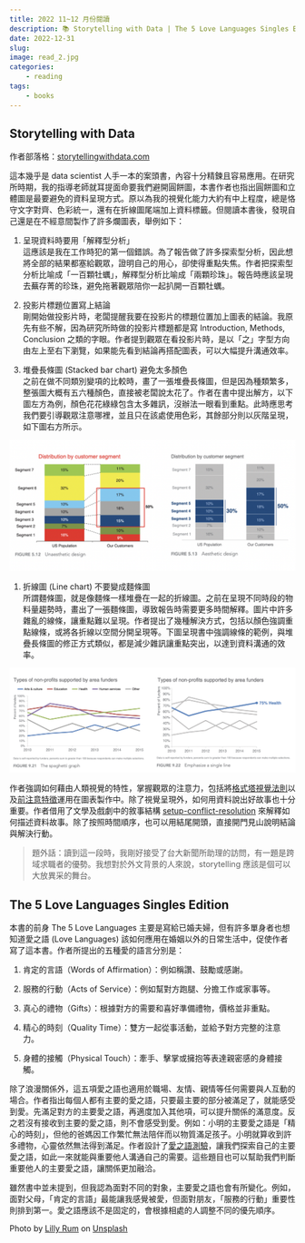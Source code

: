 ```yaml
---
title: 2022 11~12 月份閱讀
description: 📚 Storytelling with Data | The 5 Love Languages Singles Edition
date: 2022-12-31
slug: 
image: read_2.jpg
categories:
    - reading
tags:
    - books
---
```


## Storytelling with Data
作者部落格：[storytellingwithdata.com](https://www.storytellingwithdata.com/)

這本幾乎是 data scientist 人手一本的案頭書，內容十分精鍊且容易應用。在研究所時期，我的指導老師就耳提面命要我們避開圓餅圖，本書作者也指出圓餅圖和立體圖是最要避免的資料呈現方式。原以為我的視覺化能力大約有中上程度，總是恪守文字對齊、色彩統一，還有在折線圖尾端加上資料標籤。但閱讀本書後，發現自己還是在不經意間製作了許多爛圖表，舉例如下：

1. 呈現資料時要用「解釋型分析」  
這應該是我在工作時犯的第一個錯誤。為了報告做了許多探索型分析，因此想將全部的結果都塞給觀眾，證明自己的用心，卻使得重點失焦。作者把探索型分析比喻成「一百顆牡蠣」，解釋型分析比喻成「兩顆珍珠」。報告時應該呈現去蕪存菁的珍珠，避免拖著觀眾陪你一起扒開一百顆牡蠣。

1. 投影片標題位置寫上結論  
剛開始做投影片時，老闆提醒我要在投影片的標題位置加上圖表的結論。我原先有些不解，因為研究所時做的投影片標題都是寫 Introduction, Methods, Conclusion 之類的字眼。作者提到觀眾在看投影片時，是以「之」字型方向由左上至右下瀏覽，如果能先看到結論再搭配圖表，可以大幅提升溝通效率。

1. 堆疊長條圖 (Stacked bar chart) 避免太多顏色  
之前在做不同類別變項的比較時，畫了一張堆疊長條圖，但是因為種類繁多，整張圖大概有五六種顏色，直接被老闆說太花了。作者在書中提出解方，以下圖左方為例，顏色花花綠綠包含太多雜訊，沒辦法一眼看到重點。此時應思考我們要引導觀眾注意哪裡，並且只在該處使用色彩，其餘部分則以灰階呈現，如下圖右方所示。

![Stacked bar chart](stacked_bar_chart.png "堆疊長條圖（來源：Storytelling with Data (Knaflic, 2015)）") 

1. 折線圖 (Line chart) 不要變成麵條圖  
所謂麵條圖，就是像麵條一樣堆疊在一起的折線圖。之前在呈現不同時段的物料量趨勢時，畫出了一張麵條圖，導致報告時需要更多時間解釋。圖片中許多雜亂的線條，讓重點難以呈現。作者提出了幾種解決方式，包括以顏色強調重點線條，或將各折線以空間分開呈現等。下圖呈現書中強調線條的範例，與堆疊長條圖的修正方式類似，都是減少雜訊讓重點突出，以達到資料溝通的效率。

![Line chart](line_chart.png "折線圖（來源：Storytelling with Data (Knaflic, 2015)）") 

作者強調如何藉由人類視覺的特性，掌握觀眾的注意力，包括將[格式塔視覺法則](https://uiclub.tw/2015/09/05/visual-principles-gestalt-principles/)以及[前注意特徵](http://daydreamingnumbers.com/blog/preattentive-attributes-example/)運用在圖表製作中。除了視覺呈現外，如何用資料說出好故事也十分重要。作者借用了文學及戲劇中的敘事結構 [setup-conflict-resolution](https://towardsdatascience.com/how-to-build-a-narrative-from-data-85e327940c13) 來解釋如何描述資料故事。除了按照時間順序，也可以用結尾開頭，直接開門見山說明結論與解決行動。

> 題外話：讀到這一段時，我剛好接受了台大新聞所助理的訪問，有一題是跨域求職者的優勢。我想對於外文背景的人來說，storytelling 應該是個可以大放異采的舞台。

## The 5 Love Languages Singles Edition

本書的前身 The 5 Love Languages 主要是寫給已婚夫婦，但有許多單身者也想知道愛之語 (Love Languages) 該如何應用在婚姻以外的日常生活中，促使作者寫了這本書。作者所提出的五種愛的語言分別是：

1. 肯定的言語（Words of Affirmation）：例如稱讚、鼓勵或感謝。

1. 服務的行動（Acts of Service）：例如幫對方跑腿、分擔工作或家事等。

1. 真心的禮物（Gifts）：根據對方的需要和喜好準備禮物，價格並非重點。

1. 精心的時刻（Quality Time）：雙方一起從事活動，並給予對方完整的注意力。

1. 身體的接觸（Physical Touch）：牽手、擊掌或擁抱等表達親密感的身體接觸。

除了浪漫關係外，這五項愛之語也適用於職場、友情、親情等任何需要與人互動的場合。作者指出每個人都有主要的愛之語，只要最主要的部分被滿足了，就能感受到愛。先滿足對方的主要愛之語，再適度加入其他項，可以提升關係的滿意度。反之若沒有接收到主要的愛之語，則不會感受到愛。例如：小明的主要愛之語是「精心的時刻」，但他的爸媽因工作繁忙無法陪伴而以物質滿足孩子。小明就算收到許多禮物，心靈依然無法得到滿足。作者設計了[愛之語測驗](https://5lovelanguages.com/quizzes/love-language)，讓我們探索自己的主要愛之語，如此一來就能與重要他人溝通自己的需要。這些題目也可以幫助我們判斷重要他人的主要愛之語，讓關係更加融洽。

雖然書中並未提到，但我認為面對不同的對象，主要愛之語也會有所變化。例如，面對父母，「肯定的言語」最能讓我感覺被愛，但面對朋友，「服務的行動」重要性則排到第一。愛之語應該不是固定的，會根據相處的人調整不同的優先順序。

Photo by <a href="https://unsplash.com/@rumandraisin?utm_source=unsplash&utm_medium=referral&utm_content=creditCopyText">Lilly Rum</a> on <a href="https://unsplash.com/photos/iyKVGRu79G4?utm_source=unsplash&utm_medium=referral&utm_content=creditCopyText">Unsplash</a>